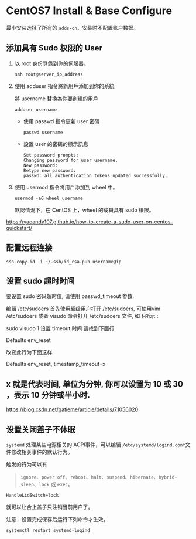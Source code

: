 # CentOS7 Install & Base Configure

最小安装选择了所有的 `adds-on`，安装时不配置账户数据。

## 添加具有 Sudo 权限的 User

1. 以 root 身份登錄到你的伺服器。

   ```
   ssh root@server_ip_address
   ```



1. 使用 adduser 指令將新用戶添加到你的系統

   將 username 替換為你要創建的用戶

   ```
   adduser username
   ```

   - 使用 passwd 指令更新 user 密碼

     ```
     passwd username
     ```

   - 設置 user 的密碼的顯示訊息

     ```
     Set password prompts:
     Changing password for user username.
     New password:
     Retype new password:
     passwd: all authentication tokens updated successfully.
     ```

2. 使用 usermod 指令將用戶添加到 wheel 中。

   ```
   usermod -aG wheel username
   ```

   默認情況下，在 CentOS 上，wheel 的成員具有 sudo 權限。

   

https://yaoandy107.github.io/how-to-create-a-sudo-user-on-centos-quickstart/

## 配置远程连接

```shell
ssh-copy-id -i ~/.ssh/id_rsa.pub username@ip
```

## 设置 sudo 超时时间

要设置 sudo 密码超时值, 请使用 passwd_timeout 参数.

编辑 /etc/sudoers
首先使用超级用户打开 /etc/sudoers, 可使用vim /etc/sudoers 或者 visudo 命令打开 /etc/sudoers 文件, 如下所示 :

sudo visudo
1
设置 timeout 时间
请找到下面行

Defaults env_reset

改变此行为下面这样

Defaults env_reset, timestamp_timeout=x

x 就是代表时间, 单位为分钟, 你可以设置为 10 或 30 ，表示 10 分钟或半小时.
--------------------- 
https://blog.csdn.net/gatieme/article/details/71056020 



## 设置关闭盖子不休眠

`systemd` 处理某些电源相关的 ACPI事件，可以编辑 `/etc/systemd/logind.conf`文件修改相关事件的默认行为。

触发的行为可以有

> `ignore`、`power off`、`reboot`、`halt`、`suspend`、`hibernate`、`hybrid-sleep`、`lock` 或 `exec`。

```shell
HandleLidSwitch=lock
```

就可以让合上盖子只注销当前用户了。

注意：设置完成保存后运行下列命令才生效。

```
systemctl restart systemd-logind
```

